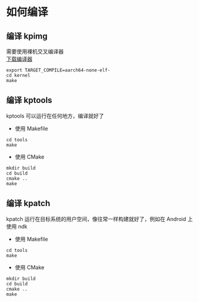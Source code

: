 # 如何编译

## 编译 kpimg

需要使用裸机交叉编译器  
[下载编译器](https://developer.arm.com/downloads/-/arm-gnu-toolchain-downloads)

```shell
export TARGET_COMPILE=aarch64-none-elf-
cd kernel
make
```

## 编译 kptools

kptools 可以运行在任何地方，编译就好了

- 使用 Makefile

```shell
cd tools
make
```

- 使用 CMake

```shell
mkdir build
cd build
cmake ..
make
```

## 编译 kpatch

kpatch 运行在目标系统的用户空间，像往常一样构建就好了，例如在 Android 上使用 ndk

- 使用 Makefile

```shell
cd tools
make
```

- 使用 CMake

```shell
mkdir build
cd build
cmake ..
make
```
